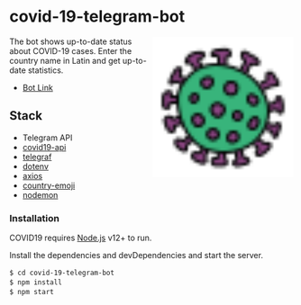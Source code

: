 # covid-19-telegram-bot

[<img src="covid-logo.png" width="250" align="right" />]()




The bot shows up-to-date status about COVID-19 cases. Enter the country name in Latin and get up-to-date statistics.
* [Bot Link](t.me/cv19_corona_virus_bot)


## Stack
* Telegram API
* [covid19-api](https://covid-193.p.rapidapi.com)
* [telegraf](https://www.npmjs.com/package/telegraf)
* [dotenv](https://www.npmjs.com/package/dotenv)
* [axios](https://www.npmjs.com/package/axios)
* [country-emoji](https://www.npmjs.com/package/country-emoji)
* [nodemon](https://nodemon.io/)


### Installation

COVID19 requires [Node.js](https://nodejs.org/) v12+ to run.

Install the dependencies and devDependencies and start the server.

```sh
$ cd covid-19-telegram-bot
$ npm install
$ npm start
```